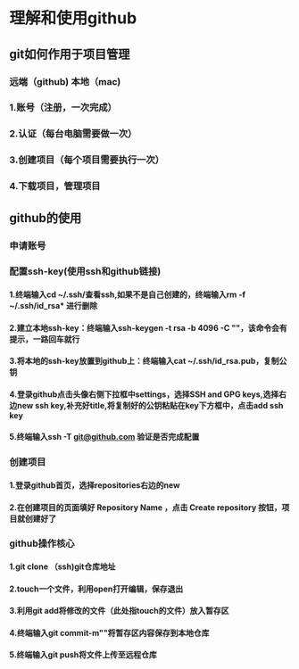 # 理解和使用github

## git如何作用于项目管理
### 远端（github)    本地（mac)
### 1.账号（注册，一次完成）
### 2.认证（每台电脑需要做一次）
### 3.创建项目（每个项目需要执行一次）
### 4.下载项目，管理项目

## github的使用
### 申请账号
### 配置ssh-key(使用ssh和github链接)
#### 1.终端输入cd ~/.ssh/查看ssh,如果不是自己创建的，终端输入rm -f ~/.ssh/id_rsa* 进行删除
#### 2.建立本地ssh-key：终端输入ssh-keygen -t rsa -b 4096 -C ""，该命令会有提示，一路回车就行
#### 3.将本地的ssh-key放置到github上：终端输入cat ~/.ssh/id_rsa.pub，复制公钥 
#### 4.登录github点击头像右侧下拉框中settings，选择SSH and GPG keys,选择右边new ssh key,补充好title,将复制好的公钥粘贴在key下方框中，点击add ssh key
#### 5.终端输入ssh -T git@github.com 验证是否完成配置
### 创建项目
#### 1.登录github首页，选择repositories右边的new
#### 2.在创建项目的页面填好 Repository Name ，点击 Create repository 按钮，项目就创建好了
### github操作核心
#### 1.git clone （ssh)git仓库地址
#### 2.touch一个文件，利用open打开编辑，保存退出
#### 3.利用git add将修改的文件（此处指touch的文件）放入暂存区
#### 4.终端输入git commit-m""将暂存区内容保存到本地仓库
#### 5.终端输入git push将文件上传至远程仓库


